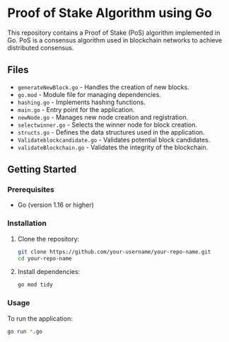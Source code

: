 # Proof of Stake Algorithm using Go

This repository contains a Proof of Stake (PoS) algorithm implemented in Go. PoS is a consensus algorithm used in blockchain networks to achieve distributed consensus.
## Files

- `generateNewBlock.go` - Handles the creation of new blocks.
- `go.mod` - Module file for managing dependencies.
- `hashing.go` - Implements hashing functions.
- `main.go` - Entry point for the application.
- `newNode.go` - Manages new node creation and registration.
- `selectwinner.go` - Selects the winner node for block creation.
- `structs.go` - Defines the data structures used in the application.
- `Validateblockcandidate.go` - Validates potential block candidates.
- `validateBlockchain.go` - Validates the integrity of the blockchain.

## Getting Started

### Prerequisites

- Go (version 1.16 or higher)

### Installation

1. Clone the repository:
    ```sh
    git clone https://github.com/your-username/your-repo-name.git
    cd your-repo-name
    ```

2. Install dependencies:
    ```sh
    go mod tidy
    ```

### Usage

To run the application:
```sh
go run *.go
